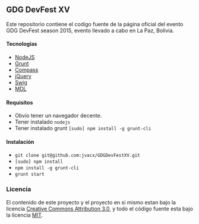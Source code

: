 ## GDG DevFest XV

Este repositorio contiene el codigo fuente de la página oficial del evento
GDG DevFest season 2015, evento llevado a cabo en La Paz, Bolivia.


#### Tecnologías

  * [NodeJS](https://nodejs.org/en/)
  * [Grunt](http://gruntjs.com/)
  * [Compass](http://compass-style.org/)
  * [jQuery](https://jquery.com/)
  * [Swig](http://paularmstrong.github.io/swig/)
  * [MDL](http://www.getmdl.io/)

#### Requisitos

  * Obvio tener un navegador decente.
  * Tener instalado `nodejs`
  * Tener instalado grunt `[sudo] npm install -g grunt-cli`

#### Instalación

  * `git clone git@github.com:jvacx/GDGDevFestXV.git`
  * `[sudo] npm install`
  * `npm install -g grunt-cli`
  * `grunt start`


### Licencia

El contenido de este proyecto y el proyecto en si mismo estan bajo la licencia [Creative Commons Attribution 3.0](https://creativecommons.org/licenses/by/3.0/),
y todo el código fuente esta bajo la licencia [MIT](https://opensource.org/licenses/MIT).